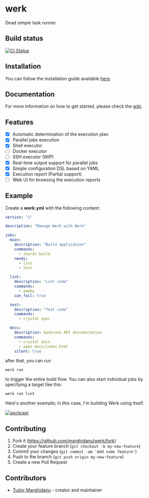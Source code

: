 # werk

Dead simple task runner.

## Build status

[![CI Status](https://github.com/marghidanu/werk/workflows/CI/badge.svg)](https://github.com/marghidanu/werk/actions)

## Installation

You can follow the installation guide available [here](https://github.com/marghidanu/werk/wiki/Installation).

## Documentation

For more information on how to get started, please check the [wiki](https://github.com/marghidanu/werk/wiki/Guide).

## Features

- [x] Automatic determination of the execution plan
- [x] Parallel jobs execution
- [x] Shell executor
- [ ] Docker executor
- [ ] SSH executor (WIP)
- [x] Real-time output support for parallel jobs
- [x] Simple configuration DSL based on YAML
- [x] Execution report (Partial support)
- [ ] Web UI for browsing the execution reports

## Example

Create a **werk.yml** with the following content:

```yaml
version: "1"

description: "Manage Werk with Werk"

jobs:
  main:
    description: "Build application"
    commands:
      - shards build
    needs:
      - lint
      - test

  lint:
    description: "Lint code"
    commands:
      - ameba
    can_fail: true

  test:
    description: "Test code"
    commands:
      - crystal spec

  docs:
    description: Generate API documentation
    commands:
      - crystal docs
      - open docs/index.html
    silent: true
```

after that, you can run

```
werk run
```

to trigger the entire build flow. You can also start individual jobs by specifying a target like this:

```
werk run lint
```

Here's another example; in this case, I'm building Werk using itself.

[![asciicast](https://asciinema.org/a/Qtd1BoU5vvgK4rOl1R113QKBA.svg)](https://asciinema.org/a/Qtd1BoU5vvgK4rOl1R113QKBA)

## Contributing

1. Fork it (<https://github.com/marghidanu/werk/fork>)
2. Create your feature branch (`git checkout -b my-new-feature`)
3. Commit your changes (`git commit -am 'Add some feature'`)
4. Push to the branch (`git push origin my-new-feature`)
5. Create a new Pull Request

## Contributors

- [Tudor Marghidanu](https://github.com/marghidanu) - creator and maintainer
